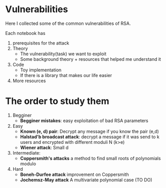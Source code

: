 # Vulnerabilities
Here I collected some of the common vulnerabilities of RSA.

Each notebook has
1. prerequisites for the attack
2. Theory
    - The vulnerability(task) we want to exploit
    - Some background theory + resources that helped me understand it
3. Code
    - Toy implementation
    - If there is a library that makes our life easier
4. More resources

# The order to study them 

1. Begginer
    - **Begginer mistakes**: easy exploitation of bad RSA parameters
2. Easy
    - **Known (e, d) pair**: Decrypt any message if you know the pair (e,d)
    - **Halstad'b broadcast attack**: decrypt a message if it was send to k users and encrypted with different moduli N (k>e)
    - **Wiener attack**: Small d
3. Intermediate:
    - **Coppersmith's attacks** a method to find small roots of polynomials modulo
4. Hard
    - **Boneh-Durfee attack** improvement on Coppersmith
    - **Jochemsz-May attack** A multivariate polynomial case (TO DO)

    